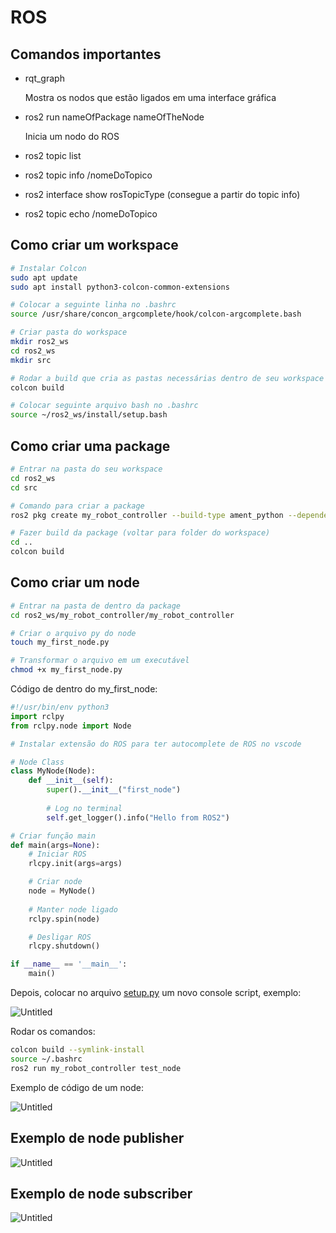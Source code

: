 # ROS

## Comandos importantes

- rqt_graph
    
    Mostra os nodos que estão ligados em uma interface gráfica
    
- ros2 run nameOfPackage nameOfTheNode
    
    Inicia um nodo do ROS
    
- ros2 topic list
- ros2 topic info /nomeDoTopico
- ros2 interface show rosTopicType (consegue a partir do topic info)
- ros2 topic echo /nomeDoTopico

## Como criar um workspace

```bash
# Instalar Colcon
sudo apt update
sudo apt install python3-colcon-common-extensions

# Colocar a seguinte linha no .bashrc
source /usr/share/concon_argcomplete/hook/colcon-argcomplete.bash

# Criar pasta do workspace
mkdir ros2_ws
cd ros2_ws
mkdir src

# Rodar a build que cria as pastas necessárias dentro de seu workspace
colcon build

# Colocar seguinte arquivo bash no .bashrc
source ~/ros2_ws/install/setup.bash
```

## Como criar uma package

```bash
# Entrar na pasta do seu workspace
cd ros2_ws
cd src

# Comando para criar a package
ros2 pkg create my_robot_controller --build-type ament_python --dependencies rclpy

# Fazer build da package (voltar para folder do workspace)
cd ..
colcon build
```

## Como criar um node

```bash
# Entrar na pasta de dentro da package
cd ros2_ws/my_robot_controller/my_robot_controller

# Criar o arquivo py do node
touch my_first_node.py

# Transformar o arquivo em um executável
chmod +x my_first_node.py
```

Código de dentro do my_first_node:

```python
#!/usr/bin/env python3
import rclpy
from rclpy.node import Node

# Instalar extensão do ROS para ter autocomplete de ROS no vscode

# Node Class
class MyNode(Node):
	def __init__(self):
		super().__init__("first_node")
		
		# Log no terminal
		self.get_logger().info("Hello from ROS2")

# Criar função main
def main(args=None):
	# Iniciar ROS
	rlcpy.init(args=args)

	# Criar node
	node = MyNode()
	
	# Manter node ligado
	rclpy.spin(node)

	# Desligar ROS
	rlcpy.shutdown()

if __name__ == '__main__':
	main()
```

Depois, colocar no arquivo [setup.py](http://setup.py) um novo console script, exemplo:

![Untitled](images/Untitled.png)

Rodar os comandos:

```bash
colcon build --symlink-install
source ~/.bashrc
ros2 run my_robot_controller test_node
```

Exemplo de código de um node:

![Untitled](images/Untitled%201.png)

## Exemplo de node publisher

![Untitled](images/Untitled%202.png)

## Exemplo de node subscriber

![Untitled](images/Untitled%203.png)
